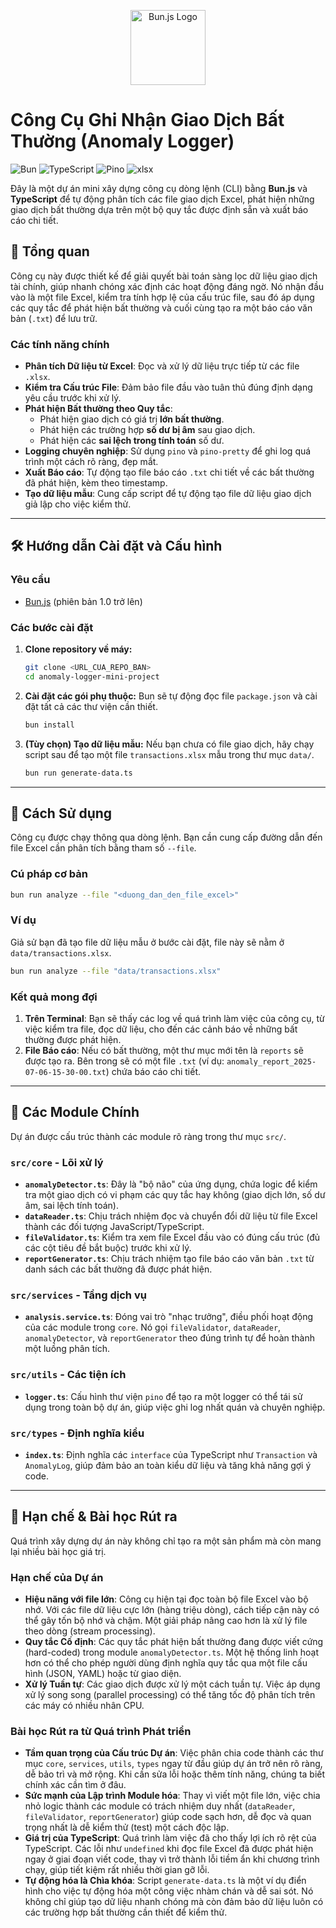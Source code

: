 <p align="center">
  <img src="https://bun.sh/logo.svg" width="120" alt="Bun.js Logo" />
</p>

# Công Cụ Ghi Nhận Giao Dịch Bất Thường (Anomaly Logger)

![Bun](https://img.shields.io/badge/Bun-1.1.20-%23000000)
![TypeScript](https://img.shields.io/badge/TypeScript-5.5.3-%233178C6)
![Pino](https://img.shields.io/badge/pino.js-9.7.0-blue)
![xlsx](https://img.shields.io/badge/xlsx-0.18.5-brightgreen)

Đây là một dự án mini xây dựng công cụ dòng lệnh (CLI) bằng **Bun.js** và **TypeScript** để tự động phân tích các file giao dịch Excel, phát hiện những giao dịch bất thường dựa trên một bộ quy tắc được định sẵn và xuất báo cáo chi tiết.

## 🌟 Tổng quan

Công cụ này được thiết kế để giải quyết bài toán sàng lọc dữ liệu giao dịch tài chính, giúp nhanh chóng xác định các hoạt động đáng ngờ. Nó nhận đầu vào là một file Excel, kiểm tra tính hợp lệ của cấu trúc file, sau đó áp dụng các quy tắc để phát hiện bất thường và cuối cùng tạo ra một báo cáo văn bản (`.txt`) để lưu trữ.

### Các tính năng chính

* **Phân tích Dữ liệu từ Excel**: Đọc và xử lý dữ liệu trực tiếp từ các file `.xlsx`.
* **Kiểm tra Cấu trúc File**: Đảm bảo file đầu vào tuân thủ đúng định dạng yêu cầu trước khi xử lý.
* **Phát hiện Bất thường theo Quy tắc**:
    * Phát hiện giao dịch có giá trị **lớn bất thường**.
    * Phát hiện các trường hợp **số dư bị âm** sau giao dịch.
    * Phát hiện các **sai lệch trong tính toán** số dư.
* **Logging chuyên nghiệp**: Sử dụng `pino` và `pino-pretty` để ghi log quá trình một cách rõ ràng, đẹp mắt.
* **Xuất Báo cáo**: Tự động tạo file báo cáo `.txt` chi tiết về các bất thường đã phát hiện, kèm theo timestamp.
* **Tạo dữ liệu mẫu**: Cung cấp script để tự động tạo file dữ liệu giao dịch giả lập cho việc kiểm thử.

---

## 🛠️ Hướng dẫn Cài đặt và Cấu hình

### Yêu cầu

* [Bun.js](https://bun.sh/) (phiên bản 1.0 trở lên)

### Các bước cài đặt

1.  **Clone repository về máy:**
    ```bash
    git clone <URL_CUA_REPO_BAN>
    cd anomaly-logger-mini-project
    ```

2.  **Cài đặt các gói phụ thuộc:**
    Bun sẽ tự động đọc file `package.json` và cài đặt tất cả các thư viện cần thiết.
    ```bash
    bun install
    ```

3.  **(Tùy chọn) Tạo dữ liệu mẫu:**
    Nếu bạn chưa có file giao dịch, hãy chạy script sau để tạo một file `transactions.xlsx` mẫu trong thư mục `data/`.
    ```bash
    bun run generate-data.ts
    ```

---

## 🚀 Cách Sử dụng

Công cụ được chạy thông qua dòng lệnh. Bạn cần cung cấp đường dẫn đến file Excel cần phân tích bằng tham số `--file`.

### Cú pháp cơ bản

```bash
bun run analyze --file "<duong_dan_den_file_excel>"
````

### Ví dụ

Giả sử bạn đã tạo file dữ liệu mẫu ở bước cài đặt, file này sẽ nằm ở `data/transactions.xlsx`.

```bash
bun run analyze --file "data/transactions.xlsx"
```

### Kết quả mong đợi

1.  **Trên Terminal**: Bạn sẽ thấy các log về quá trình làm việc của công cụ, từ việc kiểm tra file, đọc dữ liệu, cho đến các cảnh báo về những bất thường được phát hiện.
2.  **File Báo cáo**: Nếu có bất thường, một thư mục mới tên là `reports` sẽ được tạo ra. Bên trong sẽ có một file `.txt` (ví dụ: `anomaly_report_2025-07-06-15-30-00.txt`) chứa báo cáo chi tiết.

-----

## 🧩 Các Module Chính

Dự án được cấu trúc thành các module rõ ràng trong thư mục `src/`.

### `src/core` - Lõi xử lý

  * **`anomalyDetector.ts`**: Đây là "bộ não" của ứng dụng, chứa logic để kiểm tra một giao dịch có vi phạm các quy tắc hay không (giao dịch lớn, số dư âm, sai lệch tính toán).
  * **`dataReader.ts`**: Chịu trách nhiệm đọc và chuyển đổi dữ liệu từ file Excel thành các đối tượng JavaScript/TypeScript.
  * **`fileValidator.ts`**: Kiểm tra xem file Excel đầu vào có đúng cấu trúc (đủ các cột tiêu đề bắt buộc) trước khi xử lý.
  * **`reportGenerator.ts`**: Chịu trách nhiệm tạo file báo cáo văn bản `.txt` từ danh sách các bất thường đã được phát hiện.

### `src/services` - Tầng dịch vụ

  * **`analysis.service.ts`**: Đóng vai trò "nhạc trưởng", điều phối hoạt động của các module trong `core`. Nó gọi `fileValidator`, `dataReader`, `anomalyDetector`, và `reportGenerator` theo đúng trình tự để hoàn thành một luồng phân tích.

### `src/utils` - Các tiện ích

  * **`logger.ts`**: Cấu hình thư viện `pino` để tạo ra một logger có thể tái sử dụng trong toàn bộ dự án, giúp việc ghi log nhất quán và chuyên nghiệp.

### `src/types` - Định nghĩa kiểu

  * **`index.ts`**: Định nghĩa các `interface` của TypeScript như `Transaction` và `AnomalyLog`, giúp đảm bảo an toàn kiểu dữ liệu và tăng khả năng gợi ý code.

-----

## 🤔 Hạn chế & Bài học Rút ra

Quá trình xây dựng dự án này không chỉ tạo ra một sản phẩm mà còn mang lại nhiều bài học giá trị.

### Hạn chế của Dự án

  * **Hiệu năng với file lớn**: Công cụ hiện tại đọc toàn bộ file Excel vào bộ nhớ. Với các file dữ liệu cực lớn (hàng triệu dòng), cách tiếp cận này có thể gây tốn bộ nhớ và chậm. Một giải pháp nâng cao hơn là xử lý file theo dòng (stream processing).
  * **Quy tắc Cố định**: Các quy tắc phát hiện bất thường đang được viết cứng (hard-coded) trong module `anomalyDetector.ts`. Một hệ thống linh hoạt hơn có thể cho phép người dùng định nghĩa quy tắc qua một file cấu hình (JSON, YAML) hoặc từ giao diện.
  * **Xử lý Tuần tự**: Các giao dịch được xử lý một cách tuần tự. Việc áp dụng xử lý song song (parallel processing) có thể tăng tốc độ phân tích trên các máy có nhiều nhân CPU.

### Bài học Rút ra từ Quá trình Phát triển

  * **Tầm quan trọng của Cấu trúc Dự án**: Việc phân chia code thành các thư mục `core`, `services`, `utils`, `types` ngay từ đầu giúp dự án trở nên rõ ràng, dễ bảo trì và mở rộng. Khi cần sửa lỗi hoặc thêm tính năng, chúng ta biết chính xác cần tìm ở đâu.
  * **Sức mạnh của Lập trình Module hóa**: Thay vì viết một file lớn, việc chia nhỏ logic thành các module có trách nhiệm duy nhất (`dataReader`, `fileValidator`, `reportGenerator`) giúp code sạch hơn, dễ đọc và quan trọng nhất là dễ kiểm thử (test) một cách độc lập.
  * **Giá trị của TypeScript**: Quá trình làm việc đã cho thấy lợi ích rõ rệt của TypeScript. Các lỗi như `undefined` khi đọc file Excel đã được phát hiện ngay ở giai đoạn viết code, thay vì trở thành lỗi tiềm ẩn khi chương trình chạy, giúp tiết kiệm rất nhiều thời gian gỡ lỗi.
  * **Tự động hóa là Chìa khóa**: Script `generate-data.ts` là một ví dụ điển hình cho việc tự động hóa một công việc nhàm chán và dễ sai sót. Nó không chỉ giúp tạo dữ liệu nhanh chóng mà còn đảm bảo dữ liệu luôn có các trường hợp bất thường cần thiết để kiểm thử.

